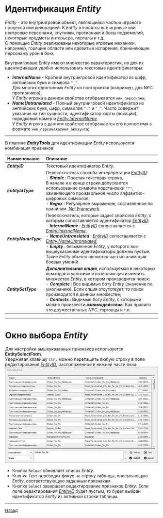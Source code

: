 # **Идентификация *Entity***

*Entity* - это внутриигровой объект, являющийся частью игрового процесса или декорацией. К *Entity* относятся все игровые или неигровые персонажи, спутники, противники и босы подземелий, некоторые предметы интерьера, порталы и т.д. <br/>
С помощью *Entity* реализованы некоторые игровые механики, например, горящие области или ядовитые испарения, причиняющие персонажу урон в бою.

Внутриигровые *Entity* имеют множество характеристик, но для их идентификации удобно использовать текстовые идентификаторы:
+ <a name ="ref-Entity-InternalName">***InternalName***</a> - Краткий внутриигровой идентификатор из цифр, английских букв и символа ``"_"``. <br/>
Для многих однотипных *Entity* он повторяется (например, для NPC противников).<br/>
У *Entity* игрока в данном свойстве отображается ``ник_персонажа``;
+ <a name ="ref-Entity-NameUntranslated">***NameUntranslated***</a> - Полный внутриигровой идентификатор из английских букв, цифр, символов ``"."`` и ``"_"``. Часто содержит указание на тип сущности, идентификатор карты (локации), порядковый номер и [*Entity.InternalName*](#ref-Entity-InternalName).<br/>
У *Entity* игрока в данном свойстве отображается его полное имя в формате ``ник_персонажа@имя_аккаунта``;

---

В плагине ***EntityTools*** для идентификации *Entity* используется комбинация признаков:


| **Наименование** | **Описание** |
|:-----------------|:-------------|
|<a name ="ref-EntityID">***EntityID***</a> | Текстовый идентификатор *Entity*.
|<a name ="ref-EntityIdType">***EntityIdType***</a> | Переключатель способа интерпретации [*EntityID*](#ref-EntityID):<br/>- ***Simple*** : Простая текстовая строка. <br/>В начале и в конце строки допускается использование символа подстановки ``"*"``, заменяющего произвольное число алфавитно-цифровых символов;<br/>- ***Regex*** : Регулярное выражение, составленное по правилам [.Net Framework](https://docs.microsoft.com/ru-ru/dotnet/standard/base-types/regular-expressions).
|<a name ="ref-EntityNameType">***EntityNameType***</a> | Переключатель, которые задает свойство *Entity*, с которым сопоставляется идентификатор [*EntityID*](#ref-EntityID):<br/>- ***InternalName*** : [*EntityID*](#ref-EntityID) сопоставляется с [*Entity.InternalName*](#ref-Entity-InternalName);<br/>- ***NameUntranslated*** : [*EntityID*](#ref-EntityID) сопоставляется с [*Entity.NameUntranslated*](#ref-Entity-NameUntranslated);<br/>- ***Empty*** : безымянное *Entity*, у которого все вышеуказанные идентификаторы должны пустые. Такие *Entity* обычно являются частью анимации боевых умений.
|<a name ="ref-EntitySetType">***EntitySetType***</a> | ***Дополнительная опция***, используемая в некоторых командах и условиях и позволяющая изменить множество *Entity*, в котором производится поиск:<br>- ***Complete*** : Все видимые боту *Entity* (значение по умолчанию). Если опция отсутствует, то поиск производится в данном множестве;<br/>- ***Contacts*** : Видимые боту *Entity*, с которыми можно произвести ***взаимодействие***. Как правило это дружественные *NPC*, торговцы и т.п.

---

# **Окно выбора *Entity***
Для настройки вышеуказанных признаков используется **EntitySelectForm**.<br/>
Удерживая клавишу ``Ctrl`` можно перетащить любую строку в поле редактирования [*EntityID*](#ref-EntityID), расположенное в нижней части окна.
![Окно выбора Entity](./img/EntitySelectForm.PNG)

- Кнопка ``Reload`` обновляет список *Entity*.
- Кнопка ``Test`` переводит фокус на строку таблицы, описывающую *Entity*, соответствующую заданным признакам.
- Кнопка ``Select`` завершает редактирование признаков *Entity*. Если поле редактирования [*EntityID*](#ref-EntityID) будет пустым, то будет выбран идентификатор *Entity* из активной строки таблицы.

---

<a href="javascript:history.back()">Назад</a>